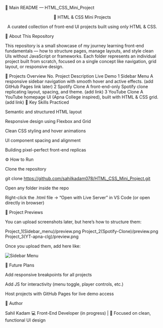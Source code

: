 🧭 Main README — HTML_CSS_Mini_Project
<div align="center">
🎨 HTML & CSS Mini Projects

A curated collection of front-end UI projects built using only HTML & CSS.






</div>
🧱 About This Repository

This repository is a small showcase of my journey learning front-end fundamentals — how to structure pages, manage layouts, and style clean UIs without JavaScript or frameworks.
Each folder represents an individual project built from scratch, focused on a single concept like navigation, grid layout, or responsive design.

📂 Projects Overview
No.	Project	Description	Live Demo
1	Sidebar Menu
	A responsive sidebar navigation with smooth hover and active effects.	(add GitHub Pages link later)
2	Spotify Clone
	A front-end-only Spotify clone replicating layout, spacing, and theme.	(add link)
3	YouTube Clone
	A YouTube homepage UI (Apna College inspired), built with HTML & CSS grid.	(add link)
🧠 Key Skills Practiced

Semantic and structured HTML layout

Responsive design using Flexbox and Grid

Clean CSS styling and hover animations

UI component spacing and alignment

Building pixel-perfect front-end replicas

⚙️ How to Run

Clone the repository

git clone https://github.com/sahilkadam078/HTML_CSS_Mini_Project.git


Open any folder inside the repo

Right-click the .html file → “Open with Live Server” in VS Code (or open directly in browser)

📸 Project Previews

You can upload screenshots later, but here’s how to structure them:

Project_1(Sidebar_menu)/preview.png
Project_2(Spotify-Clone)/preview.png
Project_3(YT-apna-clg)/preview.png


Once you upload them, add here like:

![Sidebar Menu](./Project_1(Sidebar_menu)/preview.png)

🚀 Future Plans

Add responsive breakpoints for all projects

Add JS for interactivity (menu toggle, player controls, etc.)

Host projects with GitHub Pages for live demo access

💬 Author

Sahil Kadam
💻 Front-End Developer (in progress) | 🎯 Focused on clean, functional UI design
